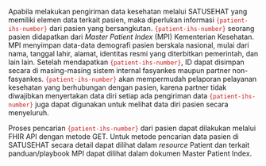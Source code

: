 Apabila melakukan pengiriman data kesehatan melalui SATUSEHAT yang memiliki elemen data terkait pasien, maka diperlukan informasi <span style="color:#c81e1e">`{patient-ihs-number}`</span> dari pasien yang bersangkutan. <span style="color:#c81e1e">`{patient-ihs-number}`</span> seorang pasien didapatkan dari *Master Patient Index* (MPI) Kementerian Kesehatan. MPI menyimpan data-data demografi pasien berskala nasional, mulai dari nama, tanggal lahir, alamat, identitas resmi yang diterbitkan pemerintah, dan lain lain. Setelah mendapatkan <span style="color:#c81e1e">`{patient-ihs-number}`</span>, ID dapat disimpan secara di masing-masing sistem internal fasyankes maupun partner non-fasyankes. <span style="color:#c81e1e">`{patient-ihs-number}`</span> akan mempermudah pelaporan pelayanan kesehatan yang berhubungan dengan pasien, karena partner tidak diwajibkan menyertakan data diri setiap ada pengiriman data <span style="color:#c81e1e">`{patient-ihs-number}`</span> juga dapat digunakan untuk melihat data diri pasien secara menyeluruh.

Proses pencarian <span style="color:#c81e1e">`{patient-ihs-number}`</span> dari pasien dapat dilakukan melalui FHIR API dengan metode GET. Untuk metode pencarian data pasien di SATUSEHAT secara detail dapat dilihat dalam *resource* Patient dan terkait panduan/playbook MPI dapat dilihat dalam dokumen Master Patient Index.
